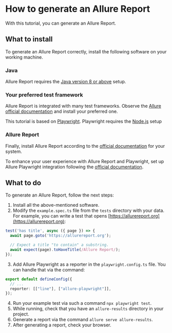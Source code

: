 # How to generate an Allure Report

With this tutorial, you can generate an Allure Report.

## What to install

To generate an Allure Report correctly, install the following software on your working machine.

### Java

Allure Report requires the [Java version 8 or above](https://www.java.com/en/download/help/index_installing.html) setup.

### Your preferred test framework

Allure Report is integrated with many test frameworks. Observe the [Allure official documentation](https://allurereport.org/docs/frameworks/) and install your preferred one.

This tutorial is based on [Playwright](https://playwright.dev/docs/intro#installing-playwright). Playwright requires the [Node.js](https://nodejs.org/en) setup

### Allure Report

Finally, install Allure Report according to the [official documentation](https://allurereport.org/docs/install/) for your system.

To enhance your user experience with Allure Report and Playwright, set up Allure Playwright integration following the [official documentation](https://allurereport.org/docs/playwright/#setting-up).

## What to do

To generate an Allure Report, follow the next steps:

1. Install all the above-mentioned software.
2. Modify the `example.spec.ts` file from the `tests` directory with your data. For example, you can write a test that opens [https://allurereport.org](https://allurereport.org):

```TypeScript
test('has title', async ({ page }) => {
  await page.goto('https://allurereport.org');

  // Expect a title "to contain" a substring.
  await expect(page).toHaveTitle(/Allure Report/);
});
```

3. Add Allure Playwright as a reporter in the `playwright.config.ts` file. You can handle that via the command:

```TypeScript
export default defineConfig({
  // ...
  reporter: [["line"], ["allure-playwright"]],
});
```

4. Run your example test via such a command `npx playwright test`.
5. While running, check that you have an `allure-results` directory in your project.
6. Generate a report via the command `allure serve allure-results`.
7. After generating a report, check your browser.